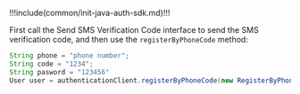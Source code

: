 !!!include(common/init-java-auth-sdk.md)!!!

First call the Send SMS Verification Code interface to send the SMS verification code, and then use the `registerByPhoneCode` method:

```java
String phone = "phone number";
String code = "1234";
String pasword = "123456"
User user = authenticationClient.registerByPhoneCode(new RegisterByPhoneCodeInput(phone, code).withPassword(password)).execute();
```
